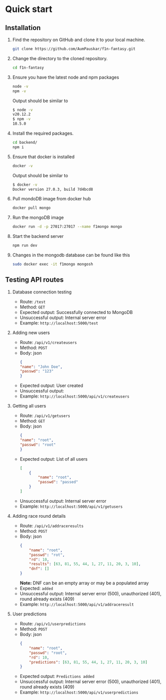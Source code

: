 # Quick start

## Installation
1. Find the repository on GitHub and clone it to your local machine.
    ```bash
    git clone https://github.com/AumPauskar/f1n-fantasy.git
    ```
2. Change the directory to the cloned repository.
    ```bash
    cd f1n-fantasy
    ```
3. Ensure you have the latest node and npm packages
    ```bash
    node -v
    npm -v
    ```
    Output should be similar to
    ```bash
    $ node -v
    v20.12.2
    $ npm -v
    10.5.0
    ```
4. Install the required packages.
    ```bash
    cd backend/
    npm i
    ```
5. Ensure that docker is installed
    ```bash
    docker -v
    ```
    Output should be similar to
    ```bash
    $ docker -v
    Docker version 27.0.3, build 7d4bcd8
    ```
6. Pull mondoDB image from docker hub
    ```bash
    docker pull mongo
    ```
7. Run the mongoDB image
    ```bash
    docker run -d -p 27017:27017 --name f1mongo mongo
    ```
8. Start the backend server
    ```bash
    npm run dev
    ```
9. Changes in the mongodb database can be found like this
    ```bash
    sudo docker exec -it f1mongo mongosh
    ```

## Testing API routes
1. Database connection testing
    - Route: `/test`
    - Method: `GET`
    - Expected output: Successfully connected to MongoDB
    - Unsuccessful output: Internal server error
    - Example: `http://localhost:5000/test`
2. Adding new users
    - Route: `/api/v1/createusers`
    - Method: `POST`
    - Body: json
        ```json
        {
        "name": "John Doe",
        "passwd": "123"
        }
        ```
    - Expected output: User created
    - Unsuccessful output: 
    - Example: `http://localhost:5000/api/v1/createusers`
3. Getting all users
    - Route: `/api/v1/getusers`
    - Method: `GET`
    - Body: json
        ```json
        {
        "name": "root",
        "passwd": "root"
        }
        ```
    - Expected output: List of all users
        ```json
        [
            {
                "name": "root",
                "passwd": "passed"
            }
        ]
        ```
    - Unsuccessful output: Internal server error
    - Example: `http://localhost:5000/api/v1/getusers`
4. Adding race round details
    - Route: `/api/v1/addraceresults`
    - Method: `POST`
    - Body: json
        ```json
        {
            "name": "root",
            "passwd": "rot",
            "rd": 10,
            "results": [63, 81, 55, 44, 1, 27, 11, 20, 3, 10],
            "dnf": []
        }
        ```
        **Note:** DNF can be an empty array or may be a populated array
    - Expected: `added`
    - Unsuccessful output: Internal server error (500), unauthorized (401), round already exists (409)
    - Example: `http://localhost:5000/api/v1/addraceresult`

5. User predictions
    - Route: `/api/v1/userpredictions`
    - Method: `POST`
    - Body: json
        ```json
        {
            "name": "root",
            "passwd": "root",
            "rd": 10,
            "predictions": [63, 81, 55, 44, 1, 27, 11, 20, 3, 10]
        }
        ```
    - Expected output: `Predictions added`
    - Unsuccessful output: Internal server error (500), unauthorized (401), round already exists (409)
    - Example: `http://localhost:5000/api/v1/userpredictions`